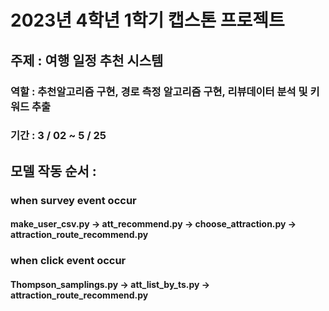 # 2023년 4학년 1학기 캡스톤 프로젝트
## 주제 : 여행 일정 추천 시스템
### 역할 : 추천알고리즘 구현, 경로 측정 알고리즘 구현, 리뷰데이터 분석 및 키워드 추출
### 기간 : 3 / 02 ~ 5 / 25
## 모델 작동 순서 :
### when survey event occur
#### make_user_csv.py -> att_recommend.py -> choose_attraction.py -> attraction_route_recommend.py
### when click event occur
#### Thompson_samplings.py -> att_list_by_ts.py -> attraction_route_recommend.py
